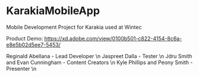 # KarakiaMobileApp
Mobile Development Project for Karakia used at Wintec

Product Demo: https://xd.adobe.com/view/0100b501-c822-4154-8c6a-e8e5b02d5ee7-5453/

Reginald Abellana - Lead Developer \n
Jaspreet Dalla - Tester \n
Jdru Smith and Evan Cunningham - Content Creators \n
Kyle Phillips and Peony Smith - Presenter \n

